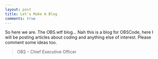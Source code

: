 ```yaml
---
layout: post
title: Let's Make A Blog
comments: true
---
```


So here we are. The OBS.wtf blog... Nah this is a blog for OBSCode, here I will be posting articles about coding and anything else of interest. Please comment some ideas too. 


> OBS - Chief Executive Officer
